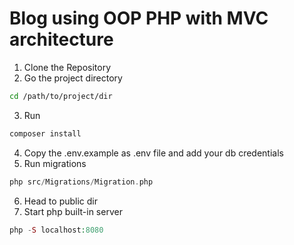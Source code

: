 # Blog using OOP PHP with MVC architecture

1. Clone the Repository
2. Go the project directory
```sh
cd /path/to/project/dir
```
3. Run
```sh
composer install
```
4. Copy the .env.example as .env file and add your db credentials
5. Run migrations
```php
php src/Migrations/Migration.php
```
6. Head to public dir
7. Start php built-in server
```php
php -S localhost:8080
